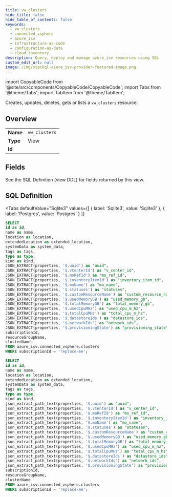 ```yaml
--- 
title: vw_clusters
hide_title: false
hide_table_of_contents: false
keywords:
  - vw_clusters
  - connected_vsphere
  - azure_isv
  - infrastructure-as-code
  - configuration-as-data
  - cloud inventory
description: Query, deploy and manage azure_isv resources using SQL
custom_edit_url: null
image: /img/stackql-azure_isv-provider-featured-image.png
---
```


import CopyableCode from '@site/src/components/CopyableCode/CopyableCode';
import Tabs from '@theme/Tabs';
import TabItem from '@theme/TabItem';

Creates, updates, deletes, gets or lists a <code>vw_clusters</code> resource.

## Overview
<table><tbody>
<tr><td><b>Name</b></td><td><code>vw_clusters</code></td></tr>
<tr><td><b>Type</b></td><td>View</td></tr>
<tr><td><b>Id</b></td><td><CopyableCode code="azure_isv.connected_vsphere.vw_clusters" /></td></tr>
</tbody></table>

## Fields

See the SQL Definition (view DDL) for fields returned by this view.

## SQL Definition

<Tabs
defaultValue="Sqlite3"
values={[
{ label: 'Sqlite3', value: 'Sqlite3' },
{ label: 'Postgres', value: 'Postgres' }
]}
>
<TabItem value="Sqlite3">

```sql
SELECT
id as id,
name as name,
location as location,
extendedLocation as extended_location,
systemData as system_data,
tags as tags,
type as type,
kind as kind,
JSON_EXTRACT(properties, '$.uuid') as "uuid",
JSON_EXTRACT(properties, '$.vCenterId') as "v_center_id",
JSON_EXTRACT(properties, '$.moRefId') as "mo_ref_id",
JSON_EXTRACT(properties, '$.inventoryItemId') as "inventory_item_id",
JSON_EXTRACT(properties, '$.moName') as "mo_name",
JSON_EXTRACT(properties, '$.statuses') as "statuses",
JSON_EXTRACT(properties, '$.customResourceName') as "custom_resource_name",
JSON_EXTRACT(properties, '$.usedMemoryGB') as "used_memory_gb",
JSON_EXTRACT(properties, '$.totalMemoryGB') as "total_memory_gb",
JSON_EXTRACT(properties, '$.usedCpuMHz') as "used_cpu_m_hz",
JSON_EXTRACT(properties, '$.totalCpuMHz') as "total_cpu_m_hz",
JSON_EXTRACT(properties, '$.datastoreIds') as "datastore_ids",
JSON_EXTRACT(properties, '$.networkIds') as "network_ids",
JSON_EXTRACT(properties, '$.provisioningState') as "provisioning_state",
subscriptionId,
resourceGroupName,
clusterName
FROM azure_isv.connected_vsphere.clusters
WHERE subscriptionId = 'replace-me';
```

</TabItem>
<TabItem value="Postgres">

```sql
SELECT
id as id,
name as name,
location as location,
extendedLocation as extended_location,
systemData as system_data,
tags as tags,
type as type,
kind as kind,
json_extract_path_text(properties, '$.uuid') as "uuid",
json_extract_path_text(properties, '$.vCenterId') as "v_center_id",
json_extract_path_text(properties, '$.moRefId') as "mo_ref_id",
json_extract_path_text(properties, '$.inventoryItemId') as "inventory_item_id",
json_extract_path_text(properties, '$.moName') as "mo_name",
json_extract_path_text(properties, '$.statuses') as "statuses",
json_extract_path_text(properties, '$.customResourceName') as "custom_resource_name",
json_extract_path_text(properties, '$.usedMemoryGB') as "used_memory_gb",
json_extract_path_text(properties, '$.totalMemoryGB') as "total_memory_gb",
json_extract_path_text(properties, '$.usedCpuMHz') as "used_cpu_m_hz",
json_extract_path_text(properties, '$.totalCpuMHz') as "total_cpu_m_hz",
json_extract_path_text(properties, '$.datastoreIds') as "datastore_ids",
json_extract_path_text(properties, '$.networkIds') as "network_ids",
json_extract_path_text(properties, '$.provisioningState') as "provisioning_state",
subscriptionId,
resourceGroupName,
clusterName
FROM azure_isv.connected_vsphere.clusters
WHERE subscriptionId = 'replace-me';
```

</TabItem>
</Tabs>
